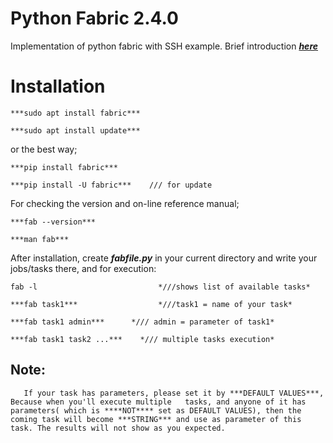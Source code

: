 # Python Fabric 2.4.0
Implementation of python fabric with SSH example.
Brief introduction [***here***](https://linxnerd.wordpress.com/2018/10/10/python-fabric-2.4.0/)

# Installation

    ***sudo apt install fabric***

    ***sudo apt install update***

or the best way;

    ***pip install fabric***

    ***pip install -U fabric***    /// for update

For checking the version and on-line reference manual;

    ***fab --version***

    ***man fab***

After installation, create ***fabfile.py*** in your current directory and write your jobs/tasks there, and for execution:

    fab -l                           *///shows list of available tasks*

    ***fab task1***                  *///task1 = name of your task*

    ***fab task1 admin***      */// admin = parameter of task1*

    ***fab task1 task2 ...***    */// multiple tasks execution*


##    Note:
       If your task has parameters, please set it by ***DEFAULT VALUES***, Because when you'll execute multiple   tasks, and anyone of it has parameters( which is ****NOT**** set as DEFAULT VALUES), then the coming task will become ***STRING*** and use as parameter of this task. The results will not show as you expected.
